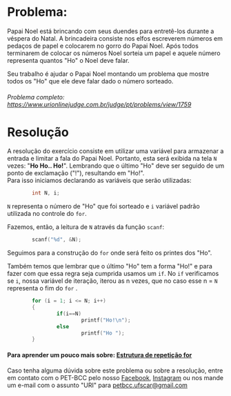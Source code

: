 # Problema:

Papai Noel está brincando com seus duendes para entretê-los durante a véspera do Natal. A brincadeira consiste nos elfos escreverem números em pedaços de papel e colocarem no gorro do Papai Noel. Após todos terminarem de colocar os números Noel sorteia um papel e aquele número representa quantos "Ho" o Noel deve falar.

Seu trabalho é ajudar o Papai Noel montando um problema que mostre todos os "Ho" que ele deve falar dado o número sorteado.

###### Problema completo: https://www.urionlinejudge.com.br/judge/pt/problems/view/1759

# Resolução

A resolução do exercício consiste em utilizar uma variável para armazenar a entrada e limitar a fala do Papai Noel. Portanto, esta será exibida na tela `N` vezes: "**Ho Ho.. Ho!**". Lembrando que o último "Ho" deve ser seguido de um ponto de exclamação ("!"), resultando em "Ho!".  
Para isso iniciamos declarando as variáveis que serão utilizadas:


```c
        int N, i;
```
`N` representa o número de "Ho" que foi sorteado e `i` variável padrão utilizada no controle do `for`.

Fazemos, então, a leitura de `N` através da função `scanf`:

```c
        scanf("%d", &N);
```

Seguimos para a construção do `for` onde será feito os printes dos "Ho".

Também temos que lembrar que o último "Ho" tem a forma "Ho!" e para fazer com que essa regra seja cumprida usamos um `if`.
No `if` verificamos se `i`, nossa variável de iteração, iterou as n vezes, que no caso esse n = `N` representa o fim do `for` .

```c
        for (i = 1; i <= N; i++)
        {
                if(i==N)
                        printf("Ho!\n");
                else
                        printf("Ho ");
        }
```
#### Para aprender um pouco mais sobre: [Estrutura de repetição for](http://linguagemc.com.br/a-estrutura-de-repeticao-for-em-c/)

Caso tenha alguma dúvida sobre este problema ou sobre a resolução, entre em contato com o PET-BCC pelo nosso
[Facebook](https://www.facebook.com/petbcc/),
[Instagram](https://www.instagram.com/petbcc.ufscar/)
ou nos mande um e-mail com o assunto "URI" para petbcc.ufscar@gmail.com